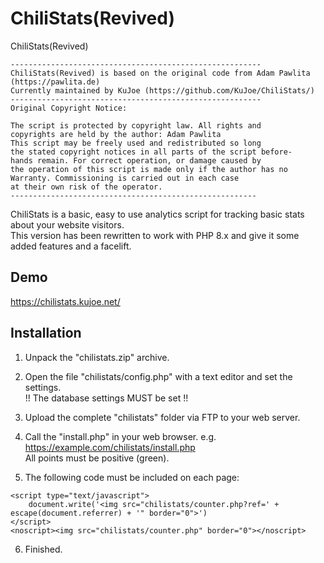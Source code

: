 # ChiliStats(Revived)
ChiliStats(Revived)

	--------------------------------------------------------
	ChiliStats(Revived) is based on the original code from Adam Pawlita (https://pawlita.de)
    Currently maintained by KuJoe (https://github.com/KuJoe/ChiliStats/)
    --------------------------------------------------------
    Original Copyright Notice:

	The script is protected by copyright law. All rights and
	copyrights are held by the author: Adam Pawlita
	This script may be freely used and redistributed so long
	the stated copyright notices in all parts of the script before-
	hands remain. For correct operation, or damage caused by
	the operation of this script is made only if the author has no
	Warranty. Commissioning is carried out in each case
	at their own risk of the operator.
	-------------------------------------------------------

ChiliStats is a basic, easy to use analytics script for tracking basic stats about your website visitors.  
This version has been rewritten to work with PHP 8.x and give it some added features and a facelift.

Demo
------------
https://chilistats.kujoe.net/

Installation
------------

1. Unpack the "chilistats.zip" archive.

2. Open the file "chilistats/config.php" with a text editor and set the settings.  
   !! The database settings MUST be set !!	

3. Upload the complete "chilistats" folder via FTP to your web server.

4. Call the "install.php" in your web browser. e.g. https://example.com/chilistats/install.php  
    All points must be positive (green).

5. The following code must be included on each page:  

```
<script type="text/javascript">
	document.write('<img src="chilistats/counter.php?ref=' + escape(document.referrer) + '" border="0">')
</script>
<noscript><img src="chilistats/counter.php" border="0"></noscript>
```

6. Finished.
